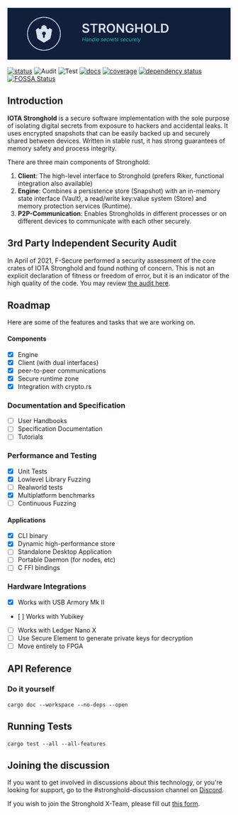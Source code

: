 ![banner](./documentation/static/img/Banner/banner_stronghold.png)

[![status](https://img.shields.io/badge/Status-Beta-green.svg)](https://github.com/iotaledger/stronghold.rs)
![Audit](https://github.com/iotaledger/stronghold.rs/workflows/Audit/badge.svg?branch=dev)
![Test](https://github.com/iotaledger/stronghold.rs/workflows/Test/badge.svg)
[![docs](https://img.shields.io/badge/Docs-Official-red.svg)](https://stronghold.docs.iota.org)
[![coverage](https://coveralls.io/repos/github/iotaledger/stronghold.rs/badge.svg?branch=dev)](https://coveralls.io/github/iotaledger/stronghold.rs?branch=dev)
[![dependency status](https://deps.rs/repo/github/iotaledger/stronghold.rs/status.svg)](https://deps.rs/repo/github/iotaledger/stronghold.rs)
[![FOSSA Status](https://app.fossa.com/api/projects/git%2Bgithub.com%2Fiotaledger%2Fstronghold.rs.svg?type=shield)](https://app.fossa.com/projects/git%2Bgithub.com%2Fiotaledger%2Fstronghold.rs?ref=badge_shield)

## Introduction
[summary]: #summary

**IOTA Stronghold** is a secure software implementation with the sole purpose of isolating digital secrets from exposure to hackers and accidental leaks. It uses encrypted snapshots that can be easily backed up and securely shared between devices. Written in stable rust, it has strong guarantees of memory safety and process integrity. 

There are three main components of Stronghold:
1. **Client**: The high-level interface to Stronghold (prefers Riker, functional integration also available)
2. **Engine**: Combines a persistence store (Snapshot) with an in-memory state interface (Vault), a read/write key:value system (Store) and memory protection services (Runtime).
3. **P2P-Communication**: Enables Strongholds in different processes or on different devices to communicate with each other securely.

## 3rd Party Independent Security Audit
In April of 2021, F-Secure performed a security assessment of the core crates of IOTA Stronghold and found nothing of concern. This is not an explicit declaration of fitness or freedom of error, but it is an indicator of the high quality of the code. You may review [the audit here](https://github.com/iotaledger/stronghold.rs/blob/dev/documentation/docs/meta/Audit.pdf).

## Roadmap
Here are some of the features and tasks that we are working on.


#### Components
- [x] Engine
- [x] Client (with dual interfaces)
- [x] peer-to-peer communications
- [x] Secure runtime zone 
- [x] Integration with crypto.rs 

### Documentation and Specification
- [ ] User Handbooks
- [ ] Specification Documentation
- [ ] Tutorials

### Performance and Testing
- [x] Unit Tests
- [x] Lowlevel Library Fuzzing
- [ ] Realworld tests
- [x] Multiplatform benchmarks
- [ ] Continuous Fuzzing

#### Applications
- [x] CLI binary
- [x] Dynamic high-performance store 
- [ ] Standalone Desktop Application
- [ ] Portable Daemon (for nodes, etc)
- [ ] C FFI bindings

### Hardware Integrations
- [x] Works with USB Armory Mk II
- [ ] Works with Yubikey
- [ ] Works with Ledger Nano X
- [ ] Use Secure Element to generate private keys for decryption
- [ ] Move entirely to FPGA

## API Reference
### Do it yourself
```
cargo doc --workspace --no-deps --open
```
## Running Tests
```
cargo test --all --all-features
```

## Joining the discussion
If you want to get involved in discussions about this technology, or you're looking for support, go to the #stronghold-discussion channel on [Discord](https://discord.iota.org/).

If you wish to join the Stronghold X-Team, please fill out [this form](https://forms.gle/AUdjcp4kCRLgG3Qd9).
